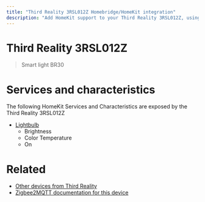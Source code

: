 ```yaml
---
title: "Third Reality 3RSL012Z Homebridge/HomeKit integration"
description: "Add HomeKit support to your Third Reality 3RSL012Z, using Homebridge, Zigbee2MQTT and homebridge-z2m."
---
```

<!---
This file has been GENERATED using src/docgen/docgen.ts
DO NOT EDIT THIS FILE MANUALLY!
-->
# Third Reality 3RSL012Z
> Smart light BR30


# Services and characteristics
The following HomeKit Services and Characteristics are exposed by
the Third Reality 3RSL012Z

* [Lightbulb](../../light.md)
  * Brightness
  * Color Temperature
  * On


# Related
* [Other devices from Third Reality](../index.md#third_reality)
* [Zigbee2MQTT documentation for this device](https://www.zigbee2mqtt.io/devices/3RSL012Z.html)
